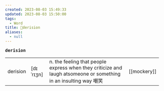 ```yaml
---
created: 2023-08-03 15:49:33
updated: 2023-08-03 15:50:00
tags:
  - Word
title: 📖derision
aliases:
  - null
---
```


<pre><strong>derision</strong></pre>
|   |   |   |   |
|---|---|---|---|
|derision|[dɪˈrɪʒn]|n. the feeling that people express when they criticize and laugh atsomeone or something in an insulting way 嘲笑|[[mockery]]|